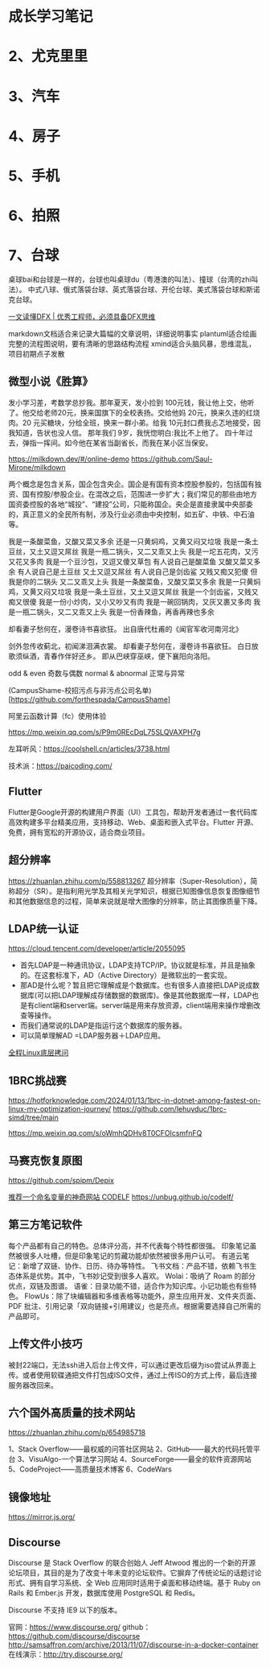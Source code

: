 # 成长学习笔记



# 2、尤克里里

# 3、汽车


# 4、房子

# 5、手机

# 6、拍照

# 7、台球
桌球bai和台球是一样的，台球也叫桌球du（粤港澳的叫法）、撞球（台湾的zhi叫法）。
中式八球、俄式落袋台球、英式落袋台球、开伦台球、美式落袋台球和斯诺克台球。


[一文读懂DFX | 优秀工程师，必须具备DFX思维](https://mp.weixin.qq.com/s?__biz=MzI4MDQ2MTYwOA==&mid=2247547649&idx=1&sn=0d17df33b241a4c4799ecec410903a17&chksm=ebba5346dccdda509d3d986f7e242d1fe3b7b99dffbd33b51a4cfabb373a5eb9371364d587ce&scene=27)

markdown文档适合来记录大篇幅的文章说明，详细说明事实
plantuml适合绘画完整的流程图说明，要有清晰的思路结构流程
xmind适合头脑风暴，思维混乱，项目初期点子发散


## 微型小说《胜算》
发小学习差，考数学总抄我。那年夏天，发小捡到 100元钱，我让他上交，他听了。他交给老师20元，换来国旗下的全校表扬。交给他妈 20元，换来久违的红烧肉。20 元买糖块，分给全班，换来一群小弟。给我 10元封口费我忐忑地接受，因我知道，告状也没人信。
那年我们 9岁，我恍惚明白:我比不上他了。
四十年过去，弹指一挥间。如今他在某省当副省长，而我在某小区当保安。

https://milkdown.dev/#/online-demo
https://github.com/Saul-Mirone/milkdown


两个概念是包含关系，国企包含央企。国企是有国有资本控股参股的，包括国有独资、国有控股/参股企业。在混改之后，范围进一步扩大；我们常见的那些由地方国资委控股的各地“城投”、“建投”公司，只能称国企。央企是直接隶属中央部委的，真正意义的全民所有制，涉及行业必须由中央控制，如五矿、中铁、中石油等。



我是一条酸菜鱼，又酸又菜又多余
还是一只黄焖鸡，又黄又闷又垃圾
我是一条土豆丝，又土又逗又屌丝
我是一瓶二锅头，又二又乖又上头
我是一坨五花肉，又污又花又多肉
我是一个豆沙包，又逗又傻又草包
有人说自己是酸菜鱼
又酸又菜又多余
有人说自己是土豆丝
又土又逗又屌丝
有人说自己是剑齿鲨
又贱又痴又犯傻
但我是你的二锅头
又二又乖又上头
我是一条酸菜鱼，又酸又菜又多余
我是一只黄焖鸡，又黄又闷又垃圾
我是一条土豆丝，又土又逗又屌丝
我是一个剑齿鲨，又贱又痴又很傻
我是一份小炒肉，又小又吵又有肉
我是一碗回锅肉，又灰又裹又多肉
我是一瓶二锅头，又二又乖又上头
我是一份香辣鱼，再香再辣也多余


却看妻子愁何在，漫卷诗书喜欲狂。
出自唐代杜甫的《闻官军收河南河北》

剑外忽传收蓟北，初闻涕泪满衣裳。
却看妻子愁何在，漫卷诗书喜欲狂。
白日放歌须纵酒，青春作伴好还乡。
即从巴峡穿巫峡，便下襄阳向洛阳。

odd & even 奇数与偶数
normal & abnormal 正常与异常

(CampusShame-校招污点与非污点公司名单)[https://github.com/forthespada/CampusShame]

阿里云函数计算（fc）使用体验

https://mp.weixin.qq.com/s/P9m0REcDqL75SLQVAXPH7g


左耳听风：https://coolshell.cn/articles/3738.html

技术派：https://paicoding.com/

## Flutter
Flutter是Google开源的构建用户界面（UI）工具包，帮助开发者通过一套代码库高效构建多平台精美应用，支持移动、Web、桌面和嵌入式平台。Flutter 开源、免费，拥有宽松的开源协议，适合商业项目。

## 超分辨率
https://zhuanlan.zhihu.com/p/558813267
超分辨率（Super-Resolution），简称超分（SR）。是指利用光学及其相关光学知识，根据已知图像信息恢复图像细节和其他数据信息的过程，简单来说就是增大图像的分辨率，防止其图像质量下降。

## LDAP统一认证
https://cloud.tencent.com/developer/article/2055095
- 首先LDAP是一种通讯协议，LDAP支持TCP/IP。协议就是标准，并且是抽象的。在这套标准下，AD（Active Directory）是微软出的一套实现。
- 那AD是什么呢？暂且把它理解成是个数据库。也有很多人直接把LDAP说成数据库(可以把LDAP理解成存储数据的数据库)。像是其他数据库一样，LDAP也是有client端和server端。server端是用来存放资源，client端用来操作增删改查等操作。
- 而我们通常说的LDAP是指运行这个数据库的服务器。
- 可以简单理解AD =LDAP服务器＋LDAP应用。

[全程Linux底层拷问](https://mp.weixin.qq.com/s/3P1fL5RbuLq_ARqp4ATIaw)

## 1BRC挑战赛
https://hotforknowledge.com/2024/01/13/1brc-in-dotnet-among-fastest-on-linux-my-optimization-journey/
https://github.com/lehuyduc/1brc-simd/tree/main

https://mp.weixin.qq.com/s/oWmhQDHv8T0CFOlcsmfnFQ

## 马赛克恢复原图
https://github.com/spipm/Depix

[推荐一个命名变量的神奇网站 CODELF](https://blog.csdn.net/fungleo/article/details/78085318 )
 https://unbug.github.io/codelf/ 
 
## 第三方笔记软件
每个产品都有自己的特色。总体评分高，并不代表每个特性都很强。
印象笔记虽然被很多人吐槽，但是印象笔记的剪藏功能却依然被很多用户认可。
有道云笔记：新增了双链、协作、日历、待办等特性。
飞书文档：产品不错，依赖飞书生态体系是优势。其中，飞书妙记受到很多人喜欢。
Wolai：吸纳了 Roam 的部分优点，双链及图谱。
语雀：目录功能不错，适合作为知识库。小记功能也有些特色。
FlowUs：除了块编辑器和多维表格等功能外，原生应用开发、文件夹页面、PDF 批注、引用记录「双向链接+引用建议」也是亮点。根据需要选择自己所需的产品即可。

## 上传文件小技巧
被封22端口，无法ssh进入后台上传文件，可以通过更改后缀为iso尝试从界面上传。或者使用软碟通把文件打包成ISO文件，通过上传ISO的方式上传，最后连接服务器改回来。

## 六个国外高质量的技术网站
https://zhuanlan.zhihu.com/p/654985718

1、Stack Overflow——最权威的问答社区网站
2、GitHub——最大的代码托管平台
3、VisuAlgo-一个算法学习网站
4、SourceForge——最全的软件资源网站
5、CodeProject——高质量技术博客
6、CodeWars

## 镜像地址
https://mirror.js.org/

## Discourse
Discourse 是 Stack Overflow 的联合创始人 Jeff Atwood 推出的一个新的开源论坛项目，其目的是为了改变十年未变的论坛软件。它摒弃了传统论坛的话题讨论形式、拥有自学习系统、全 Web 应用同时适用于桌面和移动终端。基于 Ruby on Rails 和 Ember.js 开发，数据库使用 PostgreSQL 和 Redis。

Discourse 不支持 IE9 以下的版本。

官网：https://www.discourse.org/
github：https://github.com/discourse/discourse
http://samsaffron.com/archive/2013/11/07/discourse-in-a-docker-container
在线演示：http://try.discourse.org/
